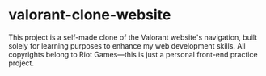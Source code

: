 # valorant-clone-website
This project is a self-made clone of the Valorant website's navigation, built solely for learning purposes to enhance my web development skills. All copyrights belong to Riot Games—this is just a personal front-end practice project.
